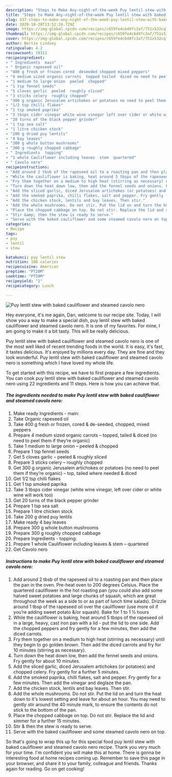 ```yaml
---
description: "Steps to Make Any-night-of-the-week Puy lentil stew with baked cauliflower and steamed cavolo nero"
title: "Steps to Make Any-night-of-the-week Puy lentil stew with baked cauliflower and steamed cavolo nero"
slug: 437-steps-to-make-any-night-of-the-week-puy-lentil-stew-with-baked-cauliflower-and-steamed-cavolo-nero
date: 2020-10-28T13:52:24.729Z
image: https://img-global.cpcdn.com/recipes/c659fe4cbd4fc3af/751x532cq70/puy-lentil-stew-with-baked-cauliflower-and-steamed-cavolo-nero-recipe-main-photo.jpg
thumbnail: https://img-global.cpcdn.com/recipes/c659fe4cbd4fc3af/751x532cq70/puy-lentil-stew-with-baked-cauliflower-and-steamed-cavolo-nero-recipe-main-photo.jpg
cover: https://img-global.cpcdn.com/recipes/c659fe4cbd4fc3af/751x532cq70/puy-lentil-stew-with-baked-cauliflower-and-steamed-cavolo-nero-recipe-main-photo.jpg
author: Bertie Lindsey
ratingvalue: 4.2
reviewcount: 19312
recipeingredient:
- " Ingredients  main"
- " Organic rapeseed oil"
- "400 g fresh or frozen cored  deseeded chopped mixed peppers"
- "4 medium sized organic carrots  topped tailed  diced no need to peel them if theyre organic"
- "1 medium to large onion  peeled  chopped"
- "1 tsp fennel seeds"
- "5 cloves garlic  peeled  roughly sliced"
- "3 sticks celery  roughly chopped"
- "300 g organic Jerusalem artichokes or potatoes no need to peel them if theyre organic  top tailed where needed  diced"
- "1/2 tsp chilli flakes"
- "1 tsp smoked paprika"
- "3 tbsps cider vinegar white wine vinegar left over cider or white wine will work too"
- "20 turns of the black pepper grinder"
- "1 tsp sea salt"
- "1 litre chicken stock"
- "200 g dried puy lentils"
- "4 bay leaves"
- "300 g whole button mushrooms"
- "300 g roughly chopped cabbage"
- " Ingredients  topping"
- "1 whole Cauliflower including leaves  stem  quartered"
- " Cavolo nero"
recipeinstructions:
- "Add around 2 tbsb of the rapeseed oil to a roasting pan and then place the pan in the oven. Pre-heat oven to 200 degrees Celsius. Place the quartered cauliflower in the hot roasting pan (you could also add some halved sweet potatoes and large chunks of squash, which are great throughout the week as a side to or as part of lunch time salads). Drizzle around 1 tbsp of the rapeseed oil over the cauliflower (use more oil if you’re adding sweet potato &amp;/or squash). Bake for 1 to 1 ½ hours"
- "While the cauliflower is baking, heat around 5 tbsps of the rapeseed oil in a large, heavy, cast iron pan with a lid - put the lid to one side. Add the chopped peppers and fry gently for a few minutes, then add the diced carrots."
- "Fry them together on a medium to high heat (stirring as necessary) until they begin to go golden brown. Then add the diced carrots and fry for 10 minutes (stirring as necessary)."
- "Turn down the heat down low, then add the fennel seeds and onions. Fry gently for about 10 minutes."
- "Add the sliced garlic, diced Jerusalem artichokes (or potatoes) and chopped celery. Fry gently for a further 5 minutes."
- "Add the smoked paprika, chilli flakes, salt and pepper. Fry gently for a few minutes. Then add the vinegar and deglaze the pan."
- "Add the chicken stock, lentils and bay leaves. Then stir."
- "Add the whole mushrooms. Do not stir. Put the lid on and turn the heat down to it&#39;s lowest setting and leave for about an hour. You may need to gently stir around the 40 minute mark, to ensure the contents do not stick to the bottom of the pan."
- "Place the chopped cabbage on top. Do not stir. Replace the lid and simmer for a further 15 minutes."
- "Stir &amp; then the stew is ready to serve."
- "Serve with the baked cauliflower and some steamed cavolo nero on top."
categories:
- Recipe
tags:
- puy
- lentil
- stew

katakunci: puy lentil stew 
nutrition: 108 calories
recipecuisine: American
preptime: "PT20M"
cooktime: "PT59M"
recipeyield: "1"
recipecategory: Lunch

---
```



![Puy lentil stew with baked cauliflower and steamed cavolo nero](https://img-global.cpcdn.com/recipes/c659fe4cbd4fc3af/751x532cq70/puy-lentil-stew-with-baked-cauliflower-and-steamed-cavolo-nero-recipe-main-photo.jpg)

Hey everyone, it's me again, Dan, welcome to our recipe site. Today, I will show you a way to make a special dish, puy lentil stew with baked cauliflower and steamed cavolo nero. It is one of my favorites. For mine, I am going to make it a bit tasty. This will be really delicious.

Puy lentil stew with baked cauliflower and steamed cavolo nero is one of the most well liked of recent trending foods in the world. It is easy, it's fast, it tastes delicious. It's enjoyed by millions every day. They are fine and they look wonderful. Puy lentil stew with baked cauliflower and steamed cavolo nero is something which I have loved my whole life.




To get started with this recipe, we have to first prepare a few ingredients. You can cook puy lentil stew with baked cauliflower and steamed cavolo nero using 22 ingredients and 11 steps. Here is how you can achieve that.

<!--inarticleads1-->

##### The ingredients needed to make Puy lentil stew with baked cauliflower and steamed cavolo nero:

1. Make ready  Ingredients - main:
1. Take  Organic rapeseed oil
1. Take 400 g fresh or frozen, cored &amp; de-seeded, chopped, mixed peppers
1. Prepare 4 medium sized organic carrots – topped, tailed &amp; diced (no need to peel them if they’re organic)
1. Take 1 medium to large onion – peeled &amp; chopped
1. Prepare 1 tsp fennel seeds
1. Get 5 cloves garlic – peeled &amp; roughly sliced
1. Prepare 3 sticks celery – roughly chopped
1. Get 300 g organic Jerusalem artichokes or potatoes (no need to peel them if they’re organic) – top, tailed where needed &amp; diced
1. Get 1/2 tsp chilli flakes
1. Get 1 tsp smoked paprika
1. Take 3 tbsps cider vinegar (white wine vinegar, left over cider or white wine will work too)
1. Get 20 turns of the black pepper grinder
1. Prepare 1 tsp sea salt
1. Prepare 1 litre chicken stock
1. Take 200 g dried puy lentils
1. Make ready 4 bay leaves
1. Prepare 300 g whole button mushrooms
1. Prepare 300 g roughly chopped cabbage
1. Prepare  Ingredients - topping:
1. Prepare 1 whole Cauliflower including leaves &amp; stem – quartered
1. Get  Cavolo nero




<!--inarticleads2-->

##### Instructions to make Puy lentil stew with baked cauliflower and steamed cavolo nero:

1. Add around 2 tbsb of the rapeseed oil to a roasting pan and then place the pan in the oven. Pre-heat oven to 200 degrees Celsius. Place the quartered cauliflower in the hot roasting pan (you could also add some halved sweet potatoes and large chunks of squash, which are great throughout the week as a side to or as part of lunch time salads). Drizzle around 1 tbsp of the rapeseed oil over the cauliflower (use more oil if you’re adding sweet potato &amp;/or squash). Bake for 1 to 1 ½ hours
1. While the cauliflower is baking, heat around 5 tbsps of the rapeseed oil in a large, heavy, cast iron pan with a lid - put the lid to one side. Add the chopped peppers and fry gently for a few minutes, then add the diced carrots.
1. Fry them together on a medium to high heat (stirring as necessary) until they begin to go golden brown. Then add the diced carrots and fry for 10 minutes (stirring as necessary).
1. Turn down the heat down low, then add the fennel seeds and onions. Fry gently for about 10 minutes.
1. Add the sliced garlic, diced Jerusalem artichokes (or potatoes) and chopped celery. Fry gently for a further 5 minutes.
1. Add the smoked paprika, chilli flakes, salt and pepper. Fry gently for a few minutes. Then add the vinegar and deglaze the pan.
1. Add the chicken stock, lentils and bay leaves. Then stir.
1. Add the whole mushrooms. Do not stir. Put the lid on and turn the heat down to it&#39;s lowest setting and leave for about an hour. You may need to gently stir around the 40 minute mark, to ensure the contents do not stick to the bottom of the pan.
1. Place the chopped cabbage on top. Do not stir. Replace the lid and simmer for a further 15 minutes.
1. Stir &amp; then the stew is ready to serve.
1. Serve with the baked cauliflower and some steamed cavolo nero on top.




So that's going to wrap this up for this special food puy lentil stew with baked cauliflower and steamed cavolo nero recipe. Thank you very much for your time. I'm confident you will make this at home. There is gonna be interesting food at home recipes coming up. Remember to save this page in your browser, and share it to your family, colleague and friends. Thanks again for reading. Go on get cooking!
